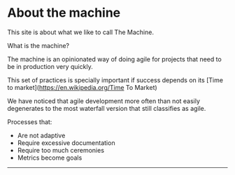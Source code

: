 # About the machine

This site is about what we like to call The Machine.

What is the machine? 

The machine is an opinionated way of doing agile for projects that need to be in production very quickly. 

This set of practices is specially important if success depends on its [Time to market](https://en.wikipedia.org/Time To Market)

We have noticed that agile development more often than not easily degenerates to the most waterfall version that still classifies as agile. 

Processes that: 
 - Are not adaptive
 - Require excessive documentation
 - Require too much ceremonies
 - Metrics become goals

----
